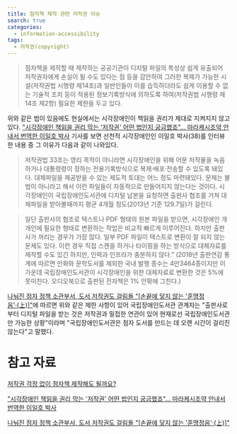 ```yaml
---
title: 점자책 제작 관련 저작권 이슈
search: true
categories:
  - information-accessibility
tags:
  - 저작권(copyright)
---
```




> 점자책을 제작할 때 제작하는 공공기관이 디지털 파일의 특성상 쉽게 유출되어 저작권자에게 손실이 될 수도 있다는 점 등을 감안하여 그러한 복제가 가능한 시설(저작권법 시행령 제14조)과 일반인들이 이를 습득하더라도 쉽게 이용할 수 없는 기술적 조치 등이 적용된 정보기록방식에 의하도록 하여(저작권법 시행령 제14조 제2항) 필요한 제한을 두고 있다.


위와 같은 법이 있음에도 현실에서는 시각장애인이 책읽을 권리가 제대로 지켜지지 않고 있다. ["시각장애인 책읽을 권리 막는 '저작권' 어떤 법인지 궁금했죠"… 마라케시조약 안내서 번역한 이일호 박사](https://www.khan.co.kr/article/201910311852001) 기사를 보면 선천적 시각장애인인 이일호 박사(38)를 인터뷰한 내용 중 그 이유가 다음과 같이 나와있다.
> 저작권법 33조는 영리 목적이 아니라면 시각장애인을 위해 어문 저작물을 녹음하거나 대통령령이 정하는 전용기록방식으로 복제·배포·전송할 수 있도록 돼있다. 대체파일을 제공받을 수 있는 제도적 토대는 어느 정도 마련돼있다. 문제는 불법이 아니라고 해서 이런 파일들이 자동적으로 만들어지지 않는다는 것이다. 시각장애인이 국립장애인도서관에 디지털 납본을 요청하면 출판사 협조를 거쳐 대체파일을 받아볼때까지 평균 4개월 정도(2013년 기준 129.7일)가 걸린다.


> 일단 출판사의 협조로 텍스트나 PDF 형태의 원본 파일을 받으면, 시각장애인 개개인에 필요한 형태로 변환하는 작업은 비교적 빠르게 이루어진다. 하지만 출판사가 꺼리는 경우가 가장 많다. 일부 PDF 파일이 텍스트로 변환이 잘 되지 않는 문제도 있다. 이런 경우 직접 스캔을 하거나 타이핑을 하는 방식으로 대체자료를 제작할 수도 있긴 하지만, 인력과 인프라가 충분하지 않다.” (2018년 출판연감 통계에 따르면 만화와 문학도서를 제외한 국내 발행 종수는 4만3464종이지만 이 가운데 국립장애인도서관이 시각장애인을 위한 대체자료로 변환한 것은 5%에 못미친다. 오디오북으로 출판된 전자책은 1% 안팎에 그친다.)

[나눠진 점자 정책 소관부서, 도서 저작권도 걸림돌 "[손끝에 닿지 않는 '훈맹정음'·(上)]"](https://www.kyeongin.com/article/1716042)에 따르면 위와 같은 제한 사항이 있어 국립장애인도서관 관계자는 "출판사로부터 디지털 파일을 받는 것은 저작권과 밀접한 연관이 있어 현재로선 국립장애인도서관만 가능한 상황"이라며 "국립장애인도서관은 점자 도서를 만드는 데 오랜 시간이 걸리진 않는다"고 말했다.



# 참고 자료
[저작권 걱정 없이 점자책 제작해도 될까요?](https://blog.naver.com/kcc_press/220423208008)

["시각장애인 책읽을 권리 막는 '저작권' 어떤 법인지 궁금했죠"… 마라케시조약 안내서 번역한 이일호 박사](https://www.khan.co.kr/article/201910311852001)

[나눠진 점자 정책 소관부서, 도서 저작권도 걸림돌 "[손끝에 닿지 않는 '훈맹정음'·(上)]"](https://www.kyeongin.com/article/1716042)